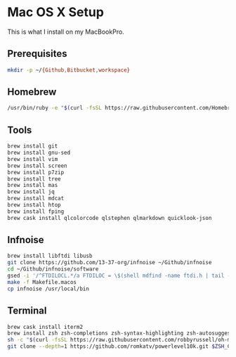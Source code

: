 # Mac OS X Setup

This is what I install on my MacBookPro.

## Prerequisites

```sh
mkdir -p ~/{Github,Bitbucket,workspace}
```

## Homebrew

```sh
/usr/bin/ruby -e "$(curl -fsSL https://raw.githubusercontent.com/Homebrew/install/master/install)"
```

## Tools

```sh
brew install git
brew install gnu-sed
brew install vim
brew install screen
brew install p7zip
brew install tree
brew install mas
brew install jq
brew install mdcat
brew install htop
brew install fping
brew cask install qlcolorcode qlstephen qlmarkdown quicklook-json
```

## Infnoise

```sh
brew install libftdi libusb
git clone https://github.com/13-37-org/infnoise ~/Github/infnoise
cd ~/Github/infnoise/software
gsed -i '/^FTDILOCL.*/a FTDILOC = \$(shell mdfind -name ftdi.h | tail -n 1)' Makefile.macos
make -f Makefile.macos
cp infnoise /usr/local/bin
```

## Terminal

```sh
brew cask install iterm2
brew install zsh zsh-completions zsh-syntax-highlighting zsh-autosuggestions
sh -c "$(curl -fsSL https://raw.githubusercontent.com/robbyrussell/oh-my-zsh/master/tools/install.sh)"
git clone --depth=1 https://github.com/romkatv/powerlevel10k.git $ZSH_CUSTOM/themes/powerlevel10k
```
